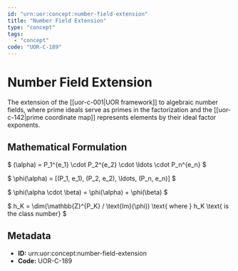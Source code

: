 ```yaml
---
id: "urn:uor:concept:number-field-extension"
title: "Number Field Extension"
type: "concept"
tags:
  - "concept"
code: "UOR-C-189"
---
```


# Number Field Extension

The extension of the [[uor-c-001|UOR framework]] to algebraic number fields, where prime ideals serve as primes in the factorization and the [[uor-c-142|prime coordinate map]] represents elements by their ideal factor exponents.

## Mathematical Formulation

$
(\alpha) = P_1^{e_1} \cdot P_2^{e_2} \cdot \ldots \cdot P_n^{e_n}
$

$
\phi(\alpha) = [(P_1, e_1), (P_2, e_2), \ldots, (P_n, e_n)]
$

$
\phi(\alpha \cdot \beta) = \phi(\alpha) + \phi(\beta)
$

$
h_K = \dim(\mathbb{Z}^{P_K} / \text{Im}(\phi)) \text{ where } h_K \text{ is the class number}
$

## Metadata

- **ID:** urn:uor:concept:number-field-extension
- **Code:** UOR-C-189
